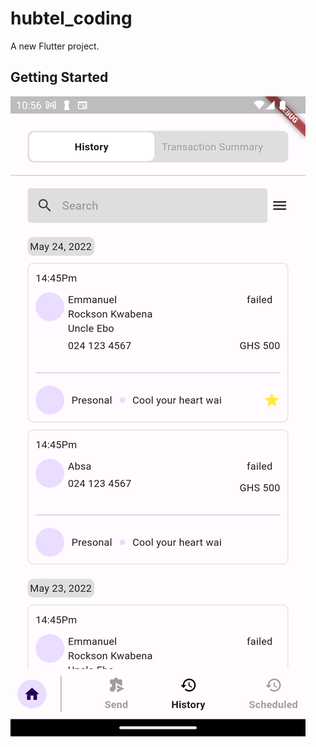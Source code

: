 # hubtel_coding

A new Flutter project.

## Getting Started

<img src="./screenshot/screenshot.png" />
